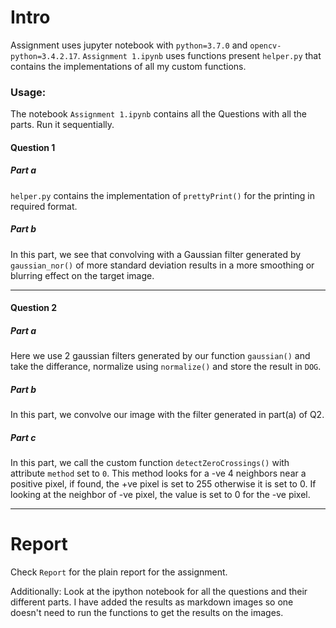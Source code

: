 # Intro
Assignment uses jupyter notebook with `python=3.7.0` and `opencv-python=3.4.2.17`. `Assignment 1.ipynb` uses functions present `helper.py` that contains the implementations of all my custom functions.

### Usage:
The notebook `Assignment 1.ipynb` contains all the Questions with all the parts. Run it sequentially.

#### Question 1
##### Part a
`helper.py` contains the implementation of `prettyPrint()` for the printing in required format.

##### Part b
In this part, we see that convolving with a Gaussian filter generated by `gaussian_nor()` of more standard deviation results in a more smoothing or blurring effect on the target image.

-------

#### Question 2
##### Part a
Here we use 2 gaussian filters generated by our function `gaussian()` and take the differance, normalize using `normalize()` and store the result in `DOG`.

##### Part b
In this part, we convolve our image with the filter generated in part(a) of Q2.

##### Part c
In this part, we call the custom function `detectZeroCrossings()` with attribute `method` set to `0`. This method looks for a -ve 4 neighbors near a positive pixel, if found, the +ve pixel is set to 255 otherwise it is set to 0. If looking at the neighbor of -ve pixel, the value is set to 0 for the -ve pixel.

-----

# Report
Check `Report` for the plain report for the assignment.

Additionally:
Look at the ipython notebook for all the questions and their different parts. I have added the results as markdown images so one doesn't need to run the functions to get the results on the images.